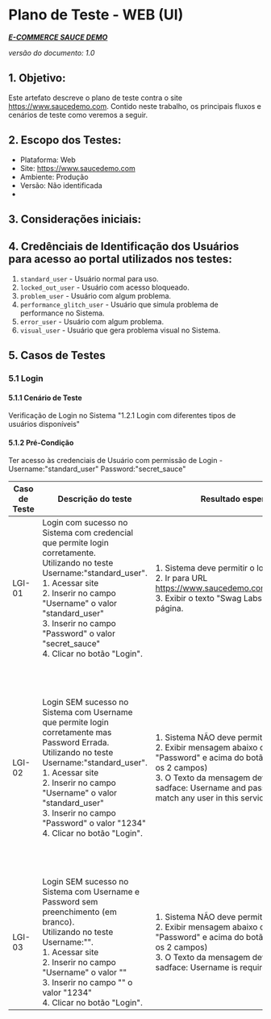 # Plano de Teste - WEB (UI)
***[E-COMMERCE SAUCE DEMO](https://www.saucedemo.com/)***

*versão do documento: 1.0*

## 1. Objetivo:
Este artefato descreve o plano de teste contra o site https://www.saucedemo.com. 
Contido neste trabalho, os principais fluxos e cenários de teste como veremos a seguir.


## 2. Escopo dos Testes:
- Plataforma: Web
- Site: https://www.saucedemo.com
- Ambiente: Produção
- Versão: Não identificada
- 
## 3. Considerações iniciais:

## 4. Credênciais de Identificação dos Usuários para acesso ao portal utilizados nos testes:
1. `standard_user` - Usuário normal para uso.
2. `locked_out_user` - Usuário com acesso bloqueado.
3. `problem_user` - Usuário com algum problema.
4. `performance_glitch_user` - Usuário que simula problema de performance no Sistema.
5. `error_user` - Usuário com algum problema.
6. `visual_user` - Usuário que gera problema visual no Sistema.

## 5. Casos de Testes

### 5.1 Login

#### 5.1.1 Cenário de Teste
Verificação de Login no Sistema "1.2.1 Login com diferentes tipos de usuários disponíveis"

#### 5.1.2 Pré-Condição
Ter acesso às credenciais de Usuário com permissão de Login - Username:"standard_user" Password:"secret_sauce"


| Caso de Teste | Descrição do teste | Resultado esperado | Resultado Obtido | Status | Observação |
|---------------|-------------------|-------------------|------------------|---------|------------|
| LGI-01 | Login com sucesso no Sistema com credencial que permite login corretamente.<br>Utilizando no teste Username:"standard_user".<br>1. Acessar site<br>2. Inserir no campo "Username" o valor "standard_user"<br>3. Inserir no campo "Password" o valor "secret_sauce"<br>4. Clicar no botão "Login". | 1. Sistema deve permitir o login<br>2. Ir para URL https://www.saucedemo.com/inventory.html<br>3. Exibir o texto "Swag Labs" no título da página. | Resultado Obtido igual ao Resultado esperado | OK | Evidência |
| LGI-02 | Login SEM sucesso no Sistema com Username que permite login corretamente mas Password Errada.<br>Utilizando no teste Username:"standard_user".<br>1. Acessar site<br>2. Inserir no campo "Username" o valor "standard_user"<br>3. Inserir no campo "Password" o valor "1234"<br>4. Clicar no botão "Login". | 1. Sistema NÃO deve permitir o login<br>2. Exibir mensagem abaixo do campo "Password" e acima do botão "Login" (entre os 2 campos)<br>3. O Texto da mensagem deve ser:"Epic sadface: Username and password do not match any user in this service" | Resultado Obtido igual ao Resultado esperado. Mas tem sugestão de melhoria visual. | Melhoria | Considero uma melhoria a questão do texto não ser exibido por completo no campo destinado para tal.<br>Obs.: Para todos os testes foram usadas as configurações: Resolução da tela: 1920x1080, Escala: 100%, Zoom no Browse: 100% [Evidencia](https://github.com/adielpereiramachado/Teste_20241121/blob/main/Teste_WEB/Evidencias/LGI-02_Melhoria_01.png) |
| LGI-03 | Login SEM sucesso no Sistema com Username e Password sem preenchimento (em branco).<br>Utilizando no teste Username:"".<br>1. Acessar site<br>2. Inserir no campo "Username" o valor ""<br>3. Inserir no campo "" o valor "1234"<br>4. Clicar no botão "Login". | 1. Sistema NÃO deve permitir o login<br>2. Exibir mensagem abaixo do campo "Password" e acima do botão "Login" (entre os 2 campos)<br>3. O Texto da mensagem deve ser:"Epic sadface: Username is required" | Resultado Obtido igual ao Resultado esperado | OK | [Evidência](https://github.com/adielpereiramachado/Teste_20241121/blob/main/Teste_WEB/Evidencias/LGI-04_NOK.mp4) |


